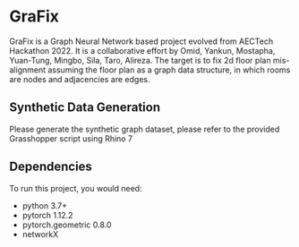 # GraFix

GraFix is a Graph Neural Network based project evolved from AECTech Hackathon 2022. It is a collaborative effort by Omid, Yankun, Mostapha, Yuan-Tung, Mingbo, Sila, Taro, Alireza. The target is to fix 2d floor plan mis-alignment assuming the floor plan as a graph data structure, in which rooms are nodes and adjacencies are edges.

## Synthetic Data Generation
Please generate the synthetic graph dataset, please refer to the provided Grasshopper script using Rhino 7

## Dependencies
To run this project, you would need:
- python 3.7+
- pytorch 1.12.2
- pytorch.geometric 0.8.0
- networkX


